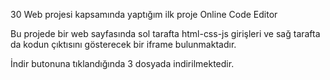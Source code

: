 30 Web projesi kapsamında yaptığım ilk proje Online Code Editor

Bu projede bir web sayfasında sol tarafta html-css-js girişleri ve sağ tarafta da kodun çıktısını gösterecek bir iframe bulunmaktadır.

İndir butonuna tıklandığında 3 dosyada indirilmektedir.